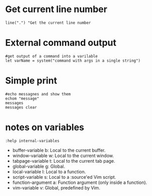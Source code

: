 # Get current line number

```vim
line(".") "Get the current line number
```

# External command output

```vim
#get output of a command into a varilable
let varName = system("command with args in a single string")
```

# Simple print

```vim
#echo messagnes and show them
echom "message"
messages
messages clear
```


# notes on variables

```vim
:help internal-variables
```

* buffer-variable    b:     Local to the current buffer.
* window-variable    w:     Local to the current window.
* tabpage-variable   t:     Local to the current tab page.
* global-variable    g:     Global.
* local-variable     l:     Local to a function.
* script-variable    s:     Local to a :source'ed Vim script.
* function-argument  a:     Function argument (only inside a function).
* vim-variable       v:     Global, predefined by Vim.

